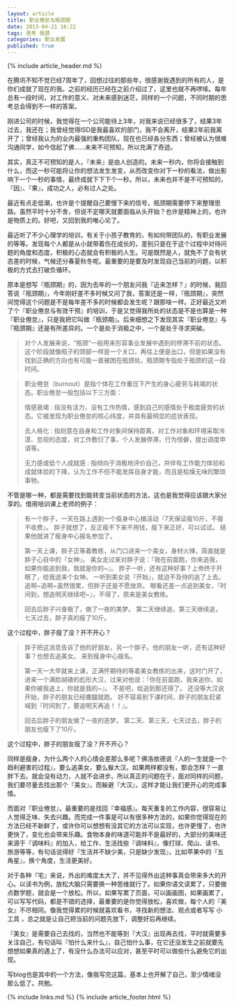 ```yaml
---
layout: article
title: 职业倦怠与瓶颈期
date: 2013-04-21 16:22
tags: 思考 瓶颈
categories: 职业发展
published: true
---
```


{% include  article_header.md %}

在腾讯不知不觉已经7周年了，回想过往的那些年，很感谢我遇到的所有的人，是你们成就了现在的我。之前的经历已经在之前介绍过了，这里也就不再啰嗦。每年总有一段时间，对工作的意义、对未来感到迷茫，同样的一个问题，不同时期的思考总会得到不一样的答案。

刚进公司的时候，我觉得在一个公司能待上3年，对我来说已经很多了，结果3年过去，我还在；我曾经觉得ISD是我最喜欢的部门，我不会离开，结果2年前我离开了；曾经我认为的业内最强的重构团队，现在也已经各分东西；曾经被认为很难沟通同学，如今信起了佛……未来不可预知，所以充满了奇迹。

其实，真正不可预知的是人，『未来』是由人创造的。未来一秒内，你将会接触到什么，而这一秒可能将让你的想法发生发变，从而改变你对下一秒的看法，做出影响下一个一秒的事情，最终成就下下下个一秒。所以，未来也并不是不可预知的，『因』、『果』，成功之人，必有过人之处。

最近有点走低潮，也许是个提醒自己要慢下来的信号，瓶颈期需要停下来整理思路。虽然平时十分不舍，但说不定哪天就要面临从头开始？也许是精神上的，也许是物质上的。好吧，又回到我的唯心论了。

最近听了不少心理学的培训，有关于小孩子教育的，有如何带团队的，有职业发展的等等。发现每个人都是从小就带着伤在成长的，差别只是在于这个过程中对待问题的角度和态度，积极的心态就会有积极的人生。可是既然是人，就免不了会有状态差的时候，气候还分春夏秋冬呢。最重要的是要及时发现自己当前的问题，以积极的方式去打破负循环。

原本是想写『瓶颈期』的，因为去年的一个朋友问我『近来怎样？』的时候，我回答说『瓶颈期』，今年刚好差不多时候又问了我，答案还是一样，『瓶颈期』，突然间觉得这个问题是不是每年差不多的时候都会发生呢？跟那啥一样。正好最近又听了个『职业倦怠与有效干预』的培训，于是又觉得我所处的状态是不是也算是一种『职业倦怠』，只是我把它叫做『瓶颈期』。后来细想之下发现其实『职业倦怠』与『瓶颈期』还是有所差异的。一个是处于消极之中，一个是处于寻求突破。

> 对个人发展来说，“瓶颈”一般用来形容事业发展中遇到的停滞不前的状态。这个阶段就像瓶子的颈部一样是一个关口，再往上便是出口，但是如果没有找到正确的方向也有可能一直被困在瓶颈处。瓶颈期专指处于瓶颈的这一段时间。

> 职业倦怠（burnout）是指个体在工作重压下产生的身心疲劳与耗竭的状态。职业倦怠一般包括以下三方面：
> 
> 情感衰竭
> : 指没有活力，没有工作热情，感到自己的感情处于极度疲劳的状态。它被发现为职业倦怠的核心纬度，并具有最明显的症状表现。
> 
> 去人格化
> : 指刻意在自身和工作对象间保持距离，对工作对象和环境采取冷漠、忽视的态度，对工作敷衍了事，个人发展停滞，行为怪僻，提出调度申请等。
> 
> 无力感或低个人成就感
> : 指倾向于消极地评价自己，并伴有工作能力体验和成就体验的下降，认为工作不但不能发挥自身才能，而且是枯燥无味的繁琐事物。

不管是哪一种，都是需要找到能转变当前状态的方法，这也是我觉得应该跟大家分享的。借用培训课上老师的例子：

>有一个胖子，一天在路上遇到一个瘦身中心搞活动『7天保证瘦10斤，不瘦不收费』。
>胖子就想了，反正瘦不下来不用钱，瘦下来正好，可以试试。
>结果他就进了瘦身中心报名参加了。
>
>第一天上课，胖子正等着教练，从门口进来一个美女，身材火辣，简直就是胖子心目中的『女神』。
> 美女走过来对胖子说：『我在前面跑，你来追我，如果你能追到我，我就是你的~』。
> 胖子一听，还有这种好事？上帝终于开眼了，给我送来个女神。
> 一听到美女说『开始』，就迫不及待的追了上去。
> 追啊~追啊~虽然很累，但胖子还是不愿放弃。
> 眼看还差一点追到美女，『时间到，想追明天继续吧~』，不得了，原来是美女教练。
>
>回去后胖子兴奋极了，做了一夜的美梦。
>第二天继续追，第三天继续追，七天过去，胖子真的瘦了10斤。

这个过程中，胖子瘦了没？开不开心？

>胖子把这消息告诉了他的好朋友，另一个胖子。他的朋友一听，还有这种好事？也想去追美女。
> 来到瘦身中心报名。
>
> 第一天一大早就来上课，正满怀期待的等着美女教练的出来，这时门开了，进来一个满脸胡碴的彪形大汉，过来对他说：『你在前面跑，我来追你，如果你被我追上，你就是我的~』。
> 不是吧，给追到那还得了。
> 还没等大汉说开始，胖子的朋友已经撒腿就跑。
> 好不容易到下课时间，胖子的朋友赶紧喊到『时间到了，要追明天再追！！』。
>
>回去后胖子的朋友做了一夜的恶梦。
>第二天、第三天，七天过去，胖子的朋友也瘦下了10斤。

这个过程中，胖子的朋友瘦了没？开不开心？

同样是瘦身，为什么两个人的心情会差那么多呢？佛洛依德说『人的一生就是一个趋利避害的过程』，要么追美女，要么躲大汉。如果两样都没有，那会怎样？一直胖下去。就会没有动力，人就不会进步。所以真正的问题在于，面对同样的问题，我们要尽量去找出那个『美女』，而躲避『大汉』，这样才能让我们更开心的完成事情。

而面对『职业倦怠』，最重要的是找回『幸福感』。每天重复的工作内容，很容易让人觉得乏味、失去兴趣。而完成一件事是可以有很多种方法的，如果你觉得现在的方法已经不新鲜了，或许你可以想想有没其它的方法可以实现，也许更慢了，也许更快了，变化也会带来乐趣。食物本身的味道可能并不是最好的，大部分的美味还来源于『调味料』的加入，给工作、生活找些『调味料』，像打球、爬山、读书、旅游等等，有句话说得好『生活并不缺少美，只是缺少发现』，比如苹果中的『五角星』，换个角度，生活更美好。

对于各种『宅』来说，外出的难度太大了，并不见得外出这种事真会带来多大的开心。以读书为例，放松大脑只需要换一种思维就行了。如果你语文读累了，只要做点数学题，就会是一个放松。所以，如果写累了页面，可以画画图，如果画累了，可以写写代码，都是不错的选择，最重要的是你觉得放松，喜欢做，每个人的『美女』不尽相同。像我觉得累的时候就喜欢看书，寻找新的想法、观点或者写写 小工具 ，总之就是让自己把当前的问题先放下，调整好后再继续。

『美女』是需要自己去找的，当然也不能等到『大汉』出现再去找，平时就需要多关注自己，有句话叫『怕什么来什么』，自己怕什么事，在它还没发生之前就要先想想如果真的遇上了，有没什么办法可以应对，甚至平时可以做些什么避免它的出现。

写blog也是其中的一个方法，像我写完这篇，基本上也开解了自己，至少情绪没那么低了。共勉。

{% include links.md %}
{% include article_footer.html %}
